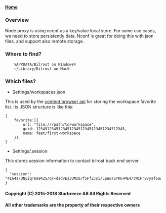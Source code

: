 **[Home](Home)**

### Overview
Node proxy is using nconf as a key/value local store. For some use cases, we need to store persistently data. Nconf is great for doing this with json files, and support also remote storage.

### Where to find?
        %APPDATA/Bilrost on Windows®
        ~/Library/Bilrost on Mac®

### Which files?

- Settings/workspaces.json 

This is used by the [content browser api]() for storing the workspace favorite list. Its JSON structure is like this:
```
{
    favorite:[{
        url: "file:///path/to/workspace",
        guid: 1234512345123451234512345123451234512345,
        name: feat/first-workspace
    }]
}
```

- Settings/.session

This stores session information to contact bilrost back end server.
```
{
  "session": "4164s/QNyiqTUe94ZS/qF+dsdvEs3UMI0/f5FfZJsi/LpWw7SrK6+ME4/cWIFr8/yafouw1iUZpBaLhECXY0ZI4XMOyv5QiEpLwP4pvzppVkyRo1qFbLop2U0NGRv0PVvqqpM4/Zf/HDoYs/DYwj3acki7mHvaFdL+iukfFGceiSZH+kEBxSiDh5e4cz9NqweqO6vk/SbKIgIpN/SLkYiB8jq0GP3S1Ecx95Kl5rM4sx+qtQy8ppf1nLDu/IGVE6hUQXlgUJ0R8DgSG4Fs5wDUR/F4P0gwpWGCGblGSSccAkoYGZw3lNKLuR+JQPc8j/5fZj6NJDIRodgCepPawcQ=="
}
```

#### Copyright (C) 2015-2018 Starbreeze AB All Rights Reserved
#### All other trademarks are the property of their respective owners
